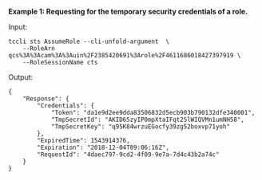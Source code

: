 **Example 1: Requesting for the temporary security credentials of a role.**



Input: 

```
tccli sts AssumeRole --cli-unfold-argument  \
    --RoleArn qcs%3A%3Acam%3A%3Auin%2F2385420691%3Arole%2F4611686018427397919 \
    --RoleSessionName cts
```

Output: 
```
{
    "Response": {
        "Credentials": {
            "Token": "da1e9d2ee9dda83506832d5ecb903b790132dfe340001",
            "TmpSecretId": "AKID65zyIP0mpXtaIFqt2SlWIQVMn1umNH58",
            "TmpSecretKey": "q95K84wrzuEGocfy39zg52boxvp71yoh"
        },
        "ExpiredTime": 1543914376,
        "Expiration": "2018-12-04T09:06:16Z",
        "RequestId": "4daec797-9cd2-4f09-9e7a-7d4c43b2a74c"
    }
}
```

